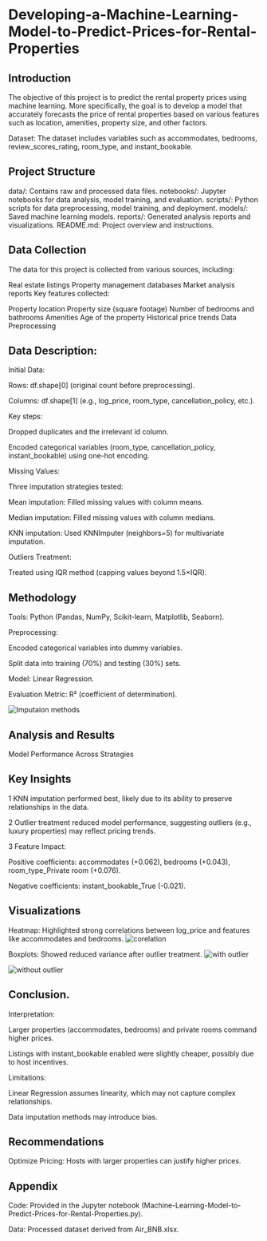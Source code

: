 # Developing-a-Machine-Learning-Model-to-Predict-Prices-for-Rental-Properties

## Introduction
The objective of this project is to predict the rental property prices using machine learning. More specifically, the goal is to develop a model that accurately forecasts the price of rental properties based on various features such as location, amenities, property size, and other factors.

Dataset: The dataset includes variables such as accommodates, bedrooms, review_scores_rating, room_type, and instant_bookable.


## Project Structure
data/: Contains raw and processed data files.
notebooks/: Jupyter notebooks for data analysis, model training, and evaluation.
scripts/: Python scripts for data preprocessing, model training, and deployment.
models/: Saved machine learning models.
reports/: Generated analysis reports and visualizations.
README.md: Project overview and instructions.


## Data Collection
The data for this project is collected from various sources, including:

Real estate listings
Property management databases
Market analysis reports
Key features collected:

Property location
Property size (square footage)
Number of bedrooms and bathrooms
Amenities
Age of the property
Historical price trends
Data Preprocessing


## Data Description:

   Initial Data:

   Rows: df.shape[0] (original count before preprocessing).

   Columns: df.shape[1] (e.g., log_price, room_type, cancellation_policy, etc.).


   Key steps:

   Dropped duplicates and the irrelevant id column.

   Encoded categorical variables (room_type, cancellation_policy, instant_bookable) using one-hot encoding.

  
  Missing Values:

  Three imputation strategies tested:

   Mean imputation: Filled missing values with column means.

   Median imputation: Filled missing values with column medians.

   KNN imputation: Used KNNImputer (neighbors=5) for multivariate imputation.

 
  Outliers Treatment:

  Treated using IQR method (capping values beyond 1.5×IQR).


## Methodology
   Tools: Python (Pandas, NumPy, Scikit-learn, Matplotlib, Seaborn).

   Preprocessing:

   Encoded categorical variables into dummy variables.

   Split data into training (70%) and testing (30%) sets.

   Model: Linear Regression.

   Evaluation Metric: R² (coefficient of determination).
    
   ![Imputaion methods](https://github.com/user-attachments/assets/8d958447-885c-4e92-9440-f4d0c4db1561)

## Analysis and Results
  
  Model Performance Across Strategies        



## Key Insights
 
  1  KNN imputation performed best, likely due to its ability to preserve relationships in the data.

  2  Outlier treatment reduced model performance, suggesting outliers (e.g., luxury properties) may reflect pricing trends.

  3  Feature Impact:

   Positive coefficients: accommodates (+0.062), bedrooms (+0.043), room_type_Private room (+0.076).

   Negative coefficients: instant_bookable_True (-0.021).


## Visualizations
    
  Heatmap: Highlighted strong correlations between log_price and features like accommodates and bedrooms.
  ![corelation](https://github.com/user-attachments/assets/b247f8f6-cf35-47af-b3a4-fdad556bd07b)


  

  Boxplots: Showed reduced variance after outlier treatment.
  ![with outlier](https://github.com/user-attachments/assets/36c19732-5827-40ac-848d-5a16222d48b8)

  ![without outlier](https://github.com/user-attachments/assets/224bc966-3e29-4fcd-a7c4-894eb5c27735)


       
## Conclusion.   

   Interpretation:

   Larger properties (accommodates, bedrooms) and private rooms command higher prices.

   Listings with instant_bookable enabled were slightly cheaper, possibly due to host incentives.

   Limitations:

   Linear Regression assumes linearity, which may not capture complex relationships.

   Data imputation methods may introduce bias.


##  Recommendations

   Optimize Pricing: Hosts with larger properties can justify higher prices.


## Appendix

   Code: Provided in the Jupyter notebook (Machine-Learning-Model-to-Predict-Prices-for-Rental-Properties.py).

   Data: Processed dataset derived from Air_BNB.xlsx.

